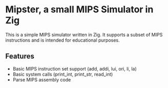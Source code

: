 # Mipster, a small MIPS Simulator in Zig

This is a simple MIPS simulator written in Zig. It supports a subset of MIPS instructions and is intended for educational purposes.

## Features
- Basic MIPS instruction set support (add, addi, lui, ori, li, la)
- Basic system calls (print_int, print_str, read_int)
- Parse MIPS assembly code
